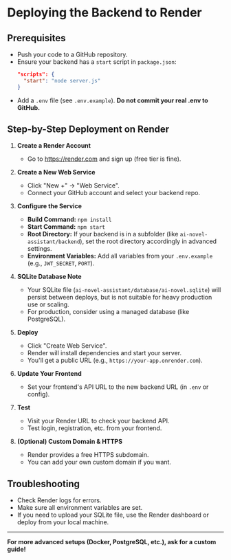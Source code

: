 # Deploying the Backend to Render

## Prerequisites
- Push your code to a GitHub repository.
- Ensure your backend has a `start` script in `package.json`:
  ```json
  "scripts": {
    "start": "node server.js"
  }
  ```
- Add a `.env` file (see `.env.example`). **Do not commit your real .env to GitHub.**

## Step-by-Step Deployment on Render

1. **Create a Render Account**
   - Go to https://render.com and sign up (free tier is fine).

2. **Create a New Web Service**
   - Click "New +" → "Web Service".
   - Connect your GitHub account and select your backend repo.

3. **Configure the Service**
   - **Build Command:** `npm install`
   - **Start Command:** `npm start`
   - **Root Directory:** If your backend is in a subfolder (like `ai-novel-assistant/backend`), set the root directory accordingly in advanced settings.
   - **Environment Variables:** Add all variables from your `.env.example` (e.g., `JWT_SECRET`, `PORT`).

4. **SQLite Database Note**
   - Your SQLite file (`ai-novel-assistant/database/ai-novel.sqlite`) will persist between deploys, but is not suitable for heavy production use or scaling.
   - For production, consider using a managed database (like PostgreSQL).

5. **Deploy**
   - Click "Create Web Service".
   - Render will install dependencies and start your server.
   - You'll get a public URL (e.g., `https://your-app.onrender.com`).

6. **Update Your Frontend**
   - Set your frontend's API URL to the new backend URL (in `.env` or config).

7. **Test**
   - Visit your Render URL to check your backend API.
   - Test login, registration, etc. from your frontend.

8. **(Optional) Custom Domain & HTTPS**
   - Render provides a free HTTPS subdomain.
   - You can add your own custom domain if you want.

## Troubleshooting
- Check Render logs for errors.
- Make sure all environment variables are set.
- If you need to upload your SQLite file, use the Render dashboard or deploy from your local machine.

---

**For more advanced setups (Docker, PostgreSQL, etc.), ask for a custom guide!** 